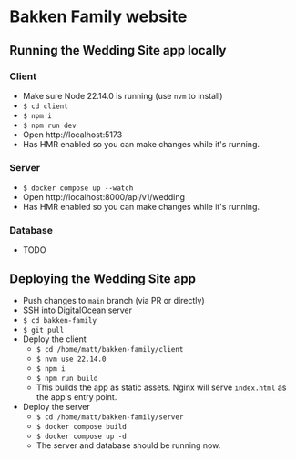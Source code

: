 # Bakken Family website

## Running the Wedding Site app locally

### Client

- Make sure Node 22.14.0 is running (use `nvm` to install)
- `$ cd client`
- `$ npm i`
- `$ npm run dev`
- Open http://localhost:5173
- Has HMR enabled so you can make changes while it's running.

### Server

- `$ docker compose up --watch`
- Open http://localhost:8000/api/v1/wedding
- Has HMR enabled so you can make changes while it's running.

### Database

- TODO

## Deploying the Wedding Site app

- Push changes to `main` branch (via PR or directly)
- SSH into DigitalOcean server
- `$ cd bakken-family`
- `$ git pull`
- Deploy the client
  - `$ cd /home/matt/bakken-family/client`
  - `$ nvm use 22.14.0`
  - `$ npm i`
  - `$ npm run build`
  - This builds the app as static assets. Nginx will serve `index.html` as the app's entry point.
- Deploy the server
  - `$ cd /home/matt/bakken-family/server`
  - `$ docker compose build`
  - `$ docker compose up -d`
  - The server and database should be running now.
